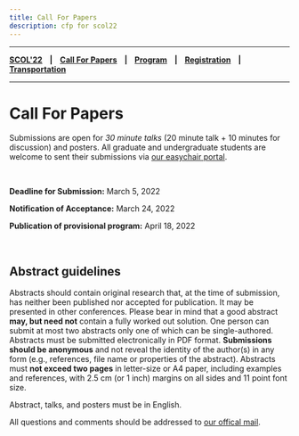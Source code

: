 ```yaml
---
title: Call For Papers
description: cfp for scol22
---
```


---

**[SCOL'22][scol22] ‎ ‎ ‎ | ‎ ‎ ‎ [Call For Papers][cfp] ‎ ‎ ‎ | ‎ ‎ ‎ [Program][prog] ‎ ‎ ‎ | ‎ ‎ ‎ [Registration][reg] ‎ ‎ ‎ | ‎ ‎ ‎ [Transportation][tp]**

---


# Call For Papers

Submissions are open for _30 minute talks_ (20 minute talk + 10 minutes for discussion) and posters. All graduate and undergraduate students are welcome to sent their submissions via [our easychair portal][ec]. 

<br />

**Deadline for Submission:** March 5, 2022

**Notification of Acceptance:** March 24, 2022

**Publication of provisional program:** April 18, 2022

<br />

## Abstract guidelines

Abstracts should contain original research that, at the time of submission, has neither been published nor accepted for publication. It may be presented in other conferences. Please bear in mind that a good abstract **may, but need not** contain a fully worked out solution. One person can submit at most two abstracts only one of which can be single-authored. Abstracts must be submitted electronically in PDF format. **Submissions should be anonymous** and not reveal the identity of the author(s) in any form (e.g., references, file name or properties of the abstract). Abstracts must **not exceed two pages** in letter-size or A4 paper, including examples and references, with 2.5 cm (or 1 inch) margins on all sides and 11 point font size.

Abstract, talks, and posters must be in English. 

All questions and comments should be addressed to [our offical mail][mail].

[ec]: www.google.com
[mail]: mailto:busctel@boun.edu.tr
[tp]: /scol22/transportation
[reg]: /scol22/registration
[scol22]: /scol22
[cfp]: /scol22/callforpapers
[prog]: /scol22/program